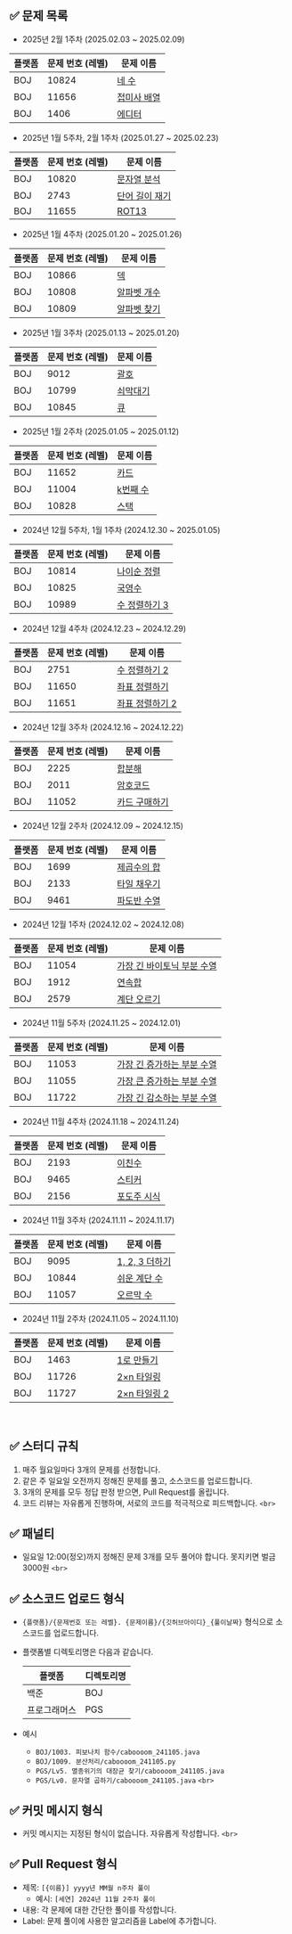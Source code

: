 ## **✅ 문제 목록**


- 2025년 2월 1주차  (2025.02.03 ~ 2025.02.09)

| 플랫폼 | 문제 번호 (레벨) | 문제 이름                                         |
| ------ | ---------------- | ------------------------------------------------- |
| BOJ    | 10824            | [네 수](https://www.acmicpc.net/problem/10824)       |
| BOJ    | 11656            | [접미사 배열](https://www.acmicpc.net/problem/11656) |
| BOJ    | 1406             | [에디터](https://www.acmicpc.net/problem/1406)       |

- 2025년 1월 5주차, 2월 1주차  (2025.01.27 ~ 2025.02.23)

| 플랫폼 | 문제 번호 (레벨) | 문제 이름                                           |
| ------ | ---------------- | --------------------------------------------------- |
| BOJ    | 10820            | [문자열 분석](https://www.acmicpc.net/problem/10820)   |
| BOJ    | 2743             | [단어 길이 재기](https://www.acmicpc.net/problem/2743) |
| BOJ    | 11655            | [ROT13](https://www.acmicpc.net/problem/11655)         |

- 2025년 1월 4주차 (2025.01.20 ~ 2025.01.26)

| 플랫폼 | 문제 번호 (레벨) | 문제 이름                                         |
| ------ | ---------------- | ------------------------------------------------- |
| BOJ    | 10866            | [덱](https://www.acmicpc.net/problem/10866)          |
| BOJ    | 10808            | [알파벳 개수](https://www.acmicpc.net/problem/10808) |
| BOJ    | 10809            | [알파벳 찾기](https://www.acmicpc.net/problem/10809) |

- 2025년 1월 3주차 (2025.01.13 ~ 2025.01.20)

| 플랫폼 | 문제 번호 (레벨) | 문제 이름                                      |
| ------ | ---------------- | ---------------------------------------------- |
| BOJ    | 9012             | [괄호](https://www.acmicpc.net/problem/9012)      |
| BOJ    | 10799            | [쇠막대기](https://www.acmicpc.net/problem/10799) |
| BOJ    | 10845            | [큐](https://www.acmicpc.net/problem/10845)       |

- 2025년 1월 2주차 (2025.01.05 ~ 2025.01.12)

| 플랫폼 | 문제 번호 (레벨) | 문제 이름                                      |
| ------ | ---------------- | ---------------------------------------------- |
| BOJ    | 11652            | [카드](https://www.acmicpc.net/problem/11652)     |
| BOJ    | 11004            | [k번째 수](https://www.acmicpc.net/problem/11004) |
| BOJ    | 10828            | [스택](https://www.acmicpc.net/problem/10828)     |

- 2024년 12월 5주차, 1월 1주차 (2024.12.30 ~ 2025.01.05)

| 플랫폼 | 문제 번호 (레벨) | 문제 이름                                           |
| ------ | ---------------- | --------------------------------------------------- |
| BOJ    | 10814            | [나이순 정렬](https://www.acmicpc.net/problem/10814)   |
| BOJ    | 10825            | [국영수](https://www.acmicpc.net/problem/10825)        |
| BOJ    | 10989            | [수 정렬하기 3](https://www.acmicpc.net/problem/10989) |

- 2024년 12월 4주차 (2024.12.23 ~ 2024.12.29)

| 플랫폼 | 문제 번호 (레벨) | 문제 이름                                             |
| ------ | ---------------- | ----------------------------------------------------- |
| BOJ    | 2751             | [수 정렬하기 2](https://www.acmicpc.net/problem/2751)    |
| BOJ    | 11650            | [좌표 정렬하기](https://www.acmicpc.net/problem/11650)   |
| BOJ    | 11651            | [좌표 정렬하기 2](https://www.acmicpc.net/problem/11651) |

- 2024년 12월 3주차 (2024.12.16 ~ 2024.12.22)

| 플랫폼 | 문제 번호 (레벨) | 문제 이름                                           |
| ------ | ---------------- | --------------------------------------------------- |
| BOJ    | 2225             | [합분해](https://www.acmicpc.net/problem/2225)         |
| BOJ    | 2011             | [암호코드](https://www.acmicpc.net/problem/2011)       |
| BOJ    | 11052            | [카드 구매하기](https://www.acmicpc.net/problem/11052) |

- 2024년 12월 2주차 (2024.12.09 ~ 2024.12.15)

| 플랫폼 | 문제 번호 (레벨) | 문제 이름                                        |
| ------ | ---------------- | ------------------------------------------------ |
| BOJ    | 1699             | [제곱수의 합](https://www.acmicpc.net/problem/1699) |
| BOJ    | 2133             | [타일 채우기](https://www.acmicpc.net/problem/2133) |
| BOJ    | 9461             | [파도반 수열](https://www.acmicpc.net/problem/9461) |

- 2024년 12월 1주차 (2024.12.02 ~ 2024.12.08)

| 플랫폼 | 문제 번호 (레벨) | 문제 이름                                                        |
| ------ | ---------------- | ---------------------------------------------------------------- |
| BOJ    | 11054            | [가장 긴 바이토닉 부분 수열](https://www.acmicpc.net/problem/11054) |
| BOJ    | 1912             | [연속합](https://www.acmicpc.net/problem/1912)                      |
| BOJ    | 2579             | [계단 오르기](https://www.acmicpc.net/problem/2579)                 |

- 2024년 11월 5주차 (2024.11.25 ~ 2024.12.01)

| 플랫폼 | 문제 번호 (레벨) | 문제 이름                                                        |
| ------ | ---------------- | ---------------------------------------------------------------- |
| BOJ    | 11053            | [가장 긴 증가하는 부분 수열](https://www.acmicpc.net/problem/11053) |
| BOJ    | 11055            | [가장 큰 증가하는 부분 수열](https://www.acmicpc.net/problem/11055) |
| BOJ    | 11722            | [가장 긴 감소하는 부분 수열](https://www.acmicpc.net/problem/11722) |

- 2024년 11월 4주차 (2024.11.18 ~ 2024.11.24)

| 플랫폼 | 문제 번호 (레벨) | 문제 이름                                        |
| ------ | ---------------- | ------------------------------------------------ |
| BOJ    | 2193             | [이친수](https://www.acmicpc.net/problem/2193)      |
| BOJ    | 9465             | [스티커](https://www.acmicpc.net/problem/9465)      |
| BOJ    | 2156             | [포도주 시식](https://www.acmicpc.net/problem/2156) |

- 2024년 11월 3주차 (2024.11.11 ~ 2024.11.17)

| 플랫폼 | 문제 번호 (레벨) | 문제 이름                                           |
| ------ | ---------------- | --------------------------------------------------- |
| BOJ    | 9095             | [1, 2, 3 더하기](https://www.acmicpc.net/problem/9095) |
| BOJ    | 10844            | [쉬운 계단 수](https://www.acmicpc.net/problem/10844)  |
| BOJ    | 11057            | [오르막 수](https://www.acmicpc.net/problem/11057)     |

- 2024년 11월 2주차 (2024.11.05 ~ 2024.11.10)

| 플랫폼 | 문제 번호 (레벨) | 문제 이름                                           |
| ------ | ---------------- | --------------------------------------------------- |
| BOJ    | 1463             | [1로 만들기](https://www.acmicpc.net/problem/1463)     |
| BOJ    | 11726            | [2×n 타일링](https://www.acmicpc.net/problem/11726)   |
| BOJ    | 11727            | [2×n 타일링 2](https://www.acmicpc.net/problem/11727) |

<br>

## **✅ 스터디 규칙**

1. 매주 월요일마다 3개의 문제를 선정합니다.
2. 같은 주 일요일 오전까지 정해진 문제를 풀고, 소스코드를 업로드합니다.
3. 3개의 문제를 모두 정답 판정 받으면, Pull Request를 올립니다.
4. 코드 리뷰는 자유롭게 진행하며, 서로의 코드를 적극적으로 피드백합니다.
   `<br>`

## ✅ 패널티

- 일요일 12:00(정오)까지 정해진 문제 3개를 모두 풀어야 합니다. 못지키면 벌금 3000원
  `<br>`

## **✅ 소스코드 업로드 형식**

- `{플랫폼}/{문제번호 또는 레벨}. {문제이름}/{깃허브아이디}_{풀이날짜}`  형식으로 소스코드를 업로드합니다.
- 플랫폼별 디렉토리명은 다음과 같습니다.

  | 플랫폼       | 디렉토리명 |
  | ------------ | ---------- |
  | 백준         | BOJ        |
  | 프로그래머스 | PGS        |
- 예시

  - `BOJ/1003. 피보나치 함수/caboooom_241105.java`
  - `BOJ/1009. 분산처리/caboooom_241105.py`
  - `PGS/Lv5. 멸종위기의 대장균 찾기/caboooom_241105.java`
  - `PGS/Lv0. 문자열 곱하기/caboooom_241105.java`
    `<br>`

## **✅ 커밋 메시지 형식**

- 커밋 메시지는 지정된 형식이 없습니다. 자유롭게 작성합니다.
  `<br>`

## **✅ Pull Request 형식**

- 제목: `[{이름}] yyyy년 MM월 n주차 풀이`
  - 예시: `[세연] 2024년 11월 2주차 풀이`
- 내용: 각 문제에 대한 간단한 풀이를 작성합니다.
- Label: 문제 풀이에 사용한 알고리즘을 Label에 추가합니다.
